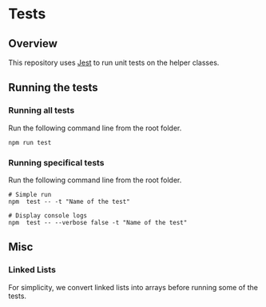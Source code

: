 # Tests

## Overview
This repository uses [Jest](https://jestjs.io/) to run unit tests on the helper classes.

## Running the tests
### Running all tests
Run the following command line from the root folder.
```
npm run test
```

### Running specifical tests
Run the following command line from the root folder.
```
# Simple run
npm  test -- -t "Name of the test"

# Display console logs
npm  test -- --verbose false -t "Name of the test"
```

## Misc
### Linked Lists
For simplicity, we convert linked lists into arrays before running some of the tests.
